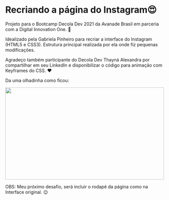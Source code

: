 # Recriando a página do Instagram:heart_eyes:



Projeto para o Bootcamp Decola Dev 2021 da Avanade Brasil em parceria com a Digital Innovation One. :rocket:

Idealizado pela Gabriela Pinheiro para recriar a interface do Instagram (HTML5 e CSS3). Estrutura principal realizada por ela onde fiz pequenas modificações.

Agradeço também participante do Decola Dev Thayná Alexandra por compartilhar em seu LinkedIn e disponibilizar o código para animação com Keyframes do CSS. :heart:

Da uma olhadinha como ficou:
<p align="left">
  <img width="500" height="290" src="fotos\nterface-instagram.gif">
  </P>

OBS: Meu próximo desafio, será incluir o rodapé da página como na Interface original. :wink:
